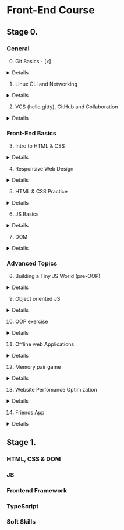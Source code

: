# Front-End Course

## Stage 0.

### General

0. Git Basics - [x]
<details>
| New     |          |
| Suprise |          |
| Use     |          |
</details>

1. Linux CLI and Networking
<details>
| New     |          |
| Suprise |          |
| Use     |          |
</details>

2. VCS (hello gitty), GitHub and Collaboration
<details>
| New     |          |
| Suprise |          |
| Use     |          |
</details>

### Front-End Basics

3. Intro to HTML & CSS
<details>
| New     |          |
| Suprise |          |
| Use     |          |
</details>

4. Responsive Web Design
<details>
| New     |          |
| Suprise |          |
| Use     |          |
</details>

5. HTML & CSS Practice
<details>
| New     |          |
| Suprise |          |
| Use     |          |
</details>

6. JS Basics
<details>
| New     |          |
| Suprise |          |
| Use     |          |
</details>

7. DOM
<details>
| New     |          |
| Suprise |          |
| Use     |          |
</details>


### Advanced Topics

8. Building a Tiny JS World (pre-OOP)
<details>
| New     |          |
| Suprise |          |
| Use     |          |
</details>

9. Object oriented JS
<details>
| New     |          |
| Suprise |          |
| Use     |          |
</details>

10. OOP exercise
<details>
| New     |          |
| Suprise |          |
| Use     |          |
</details>

11. Offline web Applications
<details>
| New     |          |
| Suprise |          |
| Use     |          |
</details>

12. Memory pair game
<details>
| New     |          |
| Suprise |          |
| Use     |          |
</details>

13. Website Perfomance Optimization
<details>
| New     |          |
| Suprise |          |
| Use     |          |
</details>

14. Friends App
<details>
| New     |          |
| Suprise |          |
| Use     |          |
</details>


## Stage 1.

### HTML, CSS & DOM

### JS

### Frontend Framework

### TypeScript

### Soft Skills
